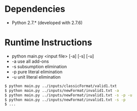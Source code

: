 # Dependencies
 - Python 2.7.* (developed with 2.7.6)

# Runtime Instructions

 - python main.py  &lt;input file&gt; [-a] [-s] [-u]
  - -a        use all add-ons
  - -s        subsumption elimination
  - -p        pure literal elimination
  - -u        unit literal elimination

 ```sh
$ python main.py ../inputs/classicFormat/valid1.txt
$ python main.py ../inputs/newFormat/invalid1.txt -a
$ python main.py ../inputs/newFormat/invalid1.txt -s -p -u
$ python main.py ../inputs/newFormat/invalid1.txt -s -p
$ ...
```
